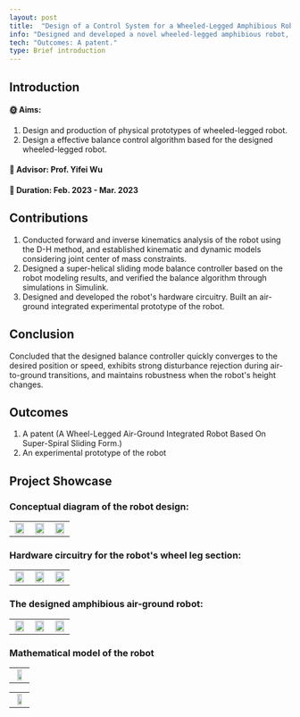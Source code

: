 ```yaml
---
layout: post
title:  "Design of a Control System for a Wheeled-Legged Amphibious Robot Based on Super-Helical Sliding Mode Control."
info: "Designed and developed a novel wheeled-legged amphibious robot, focusing on its balance control issues."
tech: "Outcomes: A patent."
type: Brief introduction
---
```


## Introduction

#### &#127774; Aims: 

1. Design and production of physical prototypes of wheeled-legged robot.
2. Design a effective balance control algorithm based for the designed wheeled-legged robot.


#### &#128221; Advisor: Prof. Yifei Wu 

#### &#128197; Duration: Feb. 2023 - Mar. 2023

## Contributions

1. Conducted forward and inverse kinematics analysis of the robot using the D-H method, and established kinematic and dynamic models considering joint center of mass constraints.
2. Designed a super-helical sliding mode balance controller based on the robot modeling results, and verified the balance algorithm through simulations in Simulink.
3. Designed and developed the robot's hardware circuitry. Built an air-ground integrated experimental prototype of the robot.


## Conclusion

Concluded that the designed balance controller quickly converges to the desired position or speed, exhibits strong disturbance rejection during air-to-ground transitions, and maintains robustness when the robot's height changes.


## Outcomes
 
1. A patent (A Wheel-Legged Air-Ground Integrated Robot Based On Super-Spiral Sliding Form.)
2. An experimental prototype of the robot

## Project Showcase

### Conceptual diagram of the robot design:

<table rules="none" align="center">
	<tr>
		<td>
			<center>
				<img src="https://effun.xyz/assets/img/20230207/kongdi.png" width="90%" />
				<br/>
				<font color="AAAAAA"></font>
			</center>
		</td>
		<td>
			<center>
				<img src="https://effun.xyz/assets/img/20230207/kongdi1.png" width="90%" />
				<br/>
				<font color="AAAAAA"></font>
			</center>
		</td>
		<td>
			<center>
				<img src="https://effun.xyz/assets/img/20230207/kongdi2.png" width="90%" />
				<br/>
				<font color="AAAAAA"></font>
			</center>
		</td>
	</tr>
</table>


### Hardware circuitry for the robot's wheel leg section:

<table rules="none" align="center">
	<tr>
		<td>
			<center>
				<img src="https://effun.xyz/assets/img/20230207/kongdi (1).jpg" width="90%" />
				<br/>
				<font color="AAAAAA"></font>
			</center>
		</td>
		<td>
			<center>
				<img src="https://effun.xyz/assets/img/20230207/kongdi (5).jpg" width="90%" />
				<br/>
				<font color="AAAAAA"></font>
			</center>
		</td>
		<td>
			<center>
				<img src="https://effun.xyz/assets/img/20230207/kongdi (6).jpg" width="90%" />
				<br/>
				<font color="AAAAAA"></font>
			</center>
		</td>
	</tr>
</table>

### The designed amphibious air-ground robot:

<table rules="none" align="center">
	<tr>
		<td>
			<center>
				<img src="https://effun.xyz/assets/img/20230207/kongdi (2).jpg" width="90%" />
				<br/>
				<font color="AAAAAA"></font>
			</center>
		</td>
		<td>
			<center>
				<img src="https://effun.xyz/assets/img/20230207/kongdi (3).jpg" width="90%" />
				<br/>
				<font color="AAAAAA"></font>
			</center>
		</td>
		<td>
			<center>
				<img src="https://effun.xyz/assets/img/20230207/kongdi (4).jpg" width="90%" />
				<br/>
				<font color="AAAAAA"></font>
			</center>
		</td>
	</tr>
</table>

### Mathematical model of the robot

<table rules="none" align="center">
	<tr>
		<td>
			<center>
				<img src="https://effun.xyz/assets/img/20230207/kongdi3.png" width="60%" />
				<br/>
				<font color="AAAAAA"></font>
			</center>
		</td>
	</tr>
</table>

<table rules="none" align="center">
	<tr>
		<td>
			<center>
				<img src="https://effun.xyz/assets/img/20230207/13.png" width="60%" />
				<br/>
				<font color="AAAAAA"></font>
			</center>
		</td>
	</tr>
</table>
